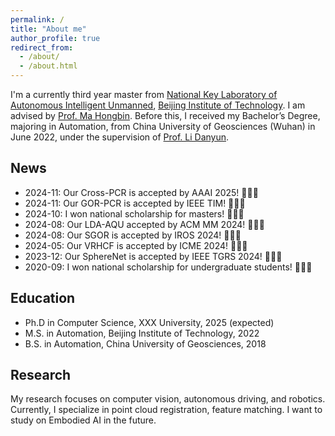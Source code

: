 ```yaml
---
permalink: /
title: "About me"
author_profile: true
redirect_from: 
  - /about/
  - /about.html
---
```


I'm a currently third year master from [National Key Laboratory of Autonomous Intelligent Unmanned](https://csicdgz.bit.edu.cn/), [Beijing Institute of Technology](https://www.bit.edu.cn/). 
I am advised by [Prof. Ma Hongbin](http://www.we-learn.net.cn/mathmhb/).
Before this, I received my Bachelor’s Degree, majoring in Automation, from China University of Geosciences (Wuhan) in June 2022, under the supervision of [Prof. Li Danyun](https://grzy.cug.edu.cn/lidanyun/). 


## News

* 2024-11: Our Cross-PCR is accepted by AAAI 2025! 🎉🎉🎉
* 2024-11: Our GOR-PCR is accepted by IEEE TIM! 🎉🎉🎉
* 2024-10: I won national scholarship for masters! 🎉🎉🎉
* 2024-08: Our LDA-AQU accepted by ACM MM 2024! 🎉🎉🎉
* 2024-08: Our SGOR is accepted by IROS 2024! 🎉🎉🎉
* 2024-05: Our VRHCF is accepted by ICME 2024! 🎉🎉🎉
* 2023-12: Our SphereNet is accepted by IEEE TGRS 2024! 🎉🎉🎉
* 2020-09: I won national scholarship for undergraduate students! 🎉🎉🎉


## Education

* Ph.D in Computer Science, XXX University, 2025 (expected)
* M.S. in Automation, Beijing Institute of Technology, 2022
* B.S. in Automation, China University of Geosciences, 2018

  
## Research

My research focuses on computer vision, autonomous driving, and robotics. 
Currently, I specialize in point cloud registration, feature matching.
I want to study on Embodied AI in the future.


